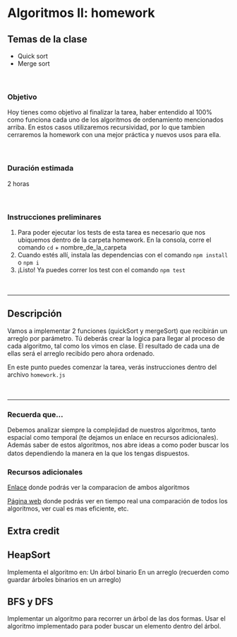 # Algoritmos II: homework

## **Temas de la clase**

- Quick sort
- Merge sort

ㅤ

### **Objetivo**

Hoy tienes como objetivo al finalizar la tarea, haber entendido al 100% como funciona cada uno de los algoritmos de ordenamiento mencionados arriba. En estos casos utilizaremos recursividad, por lo que tambien cerraremos la homework con una mejor práctica y nuevos usos para ella.

ㅤ

### **Duración estimada**

2 horas

ㅤ

### **Instrucciones preliminares**

1. Para poder ejecutar los tests de esta tarea es necesario que nos ubiquemos dentro de la carpeta homework. En la consola, corre el comando `cd` + nombre_de_la_carpeta
2. Cuando estés allí, instala las dependencias con el comando `npm install` o `npm i`
3. ¡Listo! Ya puedes correr los test con el comando `npm test`

ㅤ
<hr>

## **Descripción**

Vamos a implementar 2 funciones (quickSort y mergeSort) que recibirán un arreglo por parámetro. Tú deberás crear la logica para llegar al proceso de cada algoritmo, tal como los vimos en clase. El resultado de cada una de ellas será el arreglo recibido pero ahora ordenado.

En este punto puedes comenzar la tarea, verás instrucciones dentro del archivo `homework.js`

ㅤ
<hr>

### **Recuerda que...**

Debemos analizar siempre la complejidad de nuestros algoritmos, tanto espacial como temporal (te dejamos un enlace en recursos adicionales). Además saber de estos algoritmos, nos abre ideas a como poder buscar los datos dependiendo la manera en la que los tengas dispuestos.
ㅤ

### **Recursos adicionales**

[Enlace](https://wiki.dcc.uchile.cl/alice/doku.php?id=3_8) donde podrás ver la comparacion de ambos algoritmos

[Página web](https://www.toptal.com/developers/sorting-algorithms) donde podrás ver en tiempo real una comparación de todos los algoritmos, ver cual es mas eficiente, etc.


## **Extra credit**

## HeapSort

Implementa el algoritmo en:
Un árbol binario
En un arreglo (recuerden como guardar árboles binarios en un arreglo)

## BFS y DFS

Implementar un algoritmo para recorrer un árbol de las dos formas.
Usar el algoritmo implementado para poder buscar un elemento dentro del árbol.

